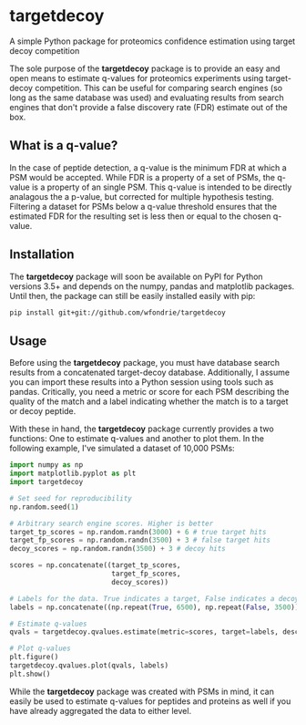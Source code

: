 # targetdecoy
A simple Python package for proteomics confidence estimation using target decoy competition

The sole purpose of the **targetdecoy** package is to provide an easy and open means to estimate q-values for proteomics experiments using target-decoy competition. This can be useful for comparing search engines (so long as the same database was used) and evaluating results from search engines that don't provide a false discovery rate (FDR) estimate out of the box. 

## What is a q-value?
In the case of peptide detection, a q-value is the minimum FDR at which a PSM would be accepted. While FDR is a property of a set of PSMs, the q-value is a property of an single PSM. This q-value is intended to be directly analagous the a p-value, but corrected for multiple hypothesis testing. Filtering a dataset for PSMs below a q-value threshold ensures that the estimated FDR for the resulting set is less then or equal to the chosen q-value.

## Installation
The **targetdecoy** package will soon be available on PyPI for Python versions 3.5+ and depends on the numpy, pandas and matplotlib packages. Until then, the package can still be easily installed easily with pip:

```bash
pip install git+git://github.com/wfondrie/targetdecoy
```

## Usage
Before using the **targetdecoy** package, you must have database search results from a concatenated target-decoy database. Additionally, I assume you can import these results into a Python session using tools such as pandas. Critically, you need a metric or score for each PSM describing the quality of the match and a label indicating whether the match is to a target or decoy peptide. 

With these in hand, the **targetdecoy** package currently provides a two functions: One to estimate q-values and another to plot them. In the following example, I've simulated a dataset of 10,000 PSMs:

```Python
import numpy as np
import matplotlib.pyplot as plt
import targetdecoy

# Set seed for reproducibility
np.random.seed(1)

# Arbitrary search engine scores. Higher is better
target_tp_scores = np.random.randn(3000) + 6 # true target hits
target_fp_scores = np.random.randn(3500) + 3 # false target hits
decoy_scores = np.random.randn(3500) + 3 # decoy hits

scores = np.concatenate((target_tp_scores,
                         target_fp_scores,
                         decoy_scores))

# Labels for the data. True indicates a target, False indicates a decoy.
labels = np.concatenate((np.repeat(True, 6500), np.repeat(False, 3500)))

# Estimate q-values
qvals = targetdecoy.qvalues.estimate(metric=scores, target=labels, desc=True)

# Plot q-values
plt.figure()
targetdecoy.qvalues.plot(qvals, labels)
plt.show()
```

While the **targetdecoy** package was created with PSMs in mind, it can easily be used to estimate q-values for peptides and proteins as well if you have already aggregated the data to either level.
